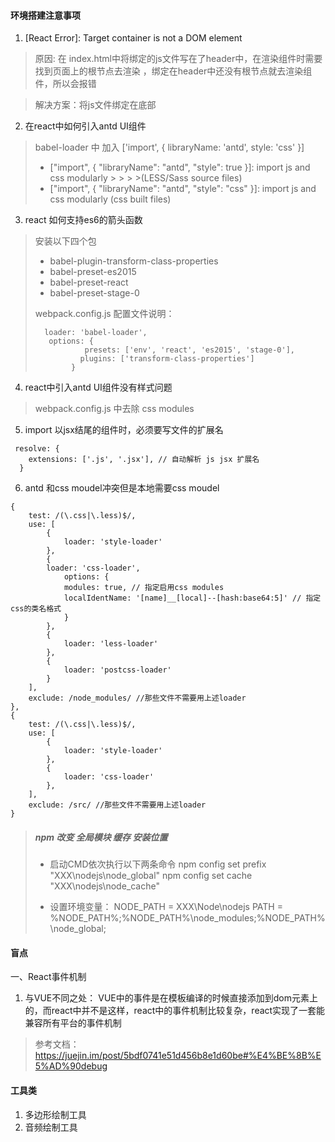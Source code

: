 
#### 环境搭建注意事项

1. [React Error]: Target container is not a DOM element

>  原因:  在 index.html中将绑定的js文件写在了header中，在渲染组件时需要找到页面上的根节点去渲染 ，绑定在header中还没有根节点就去渲染组件，所以会报错

> 解决方案：将js文件绑定在底部

2. 在react中如何引入antd UI组件

> babel-loader 中 加入  ['import', { libraryName: 'antd', style: 'css' }]
> 
> - ["import", { "libraryName": "antd", "style": true }]: import js and css modularly > > >  >(LESS/Sass source files)
> - ["import", { "libraryName": "antd", "style": "css" }]: import js and css modularly (css built files)

3. react 如何支持es6的箭头函数

> 安装以下四个包
> - babel-plugin-transform-class-properties
> - babel-preset-es2015
> - babel-preset-react
> - babel-preset-stage-0
>
>  webpack.config.js 配置文件说明：
>
> ```
>   loader: 'babel-loader',
>    options: {
>            presets: ['env', 'react', 'es2015', 'stage-0'],
>           plugins: ['transform-class-properties']
>         }
> ```

4. react中引入antd UI组件没有样式问题

> webpack.config.js 中去除  css modules

5. import 以jsx结尾的组件时，必须要写文件的扩展名

```
 resolve: {
    extensions: ['.js', '.jsx'], // 自动解析 js jsx 扩展名
  }
```

6. antd 和css moudel冲突但是本地需要css moudel


```
{
    test: /(\.css|\.less)$/,
    use: [
        {
            loader: 'style-loader'
        },
        {
        loader: 'css-loader',
            options: {
            modules: true, // 指定启用css modules
            localIdentName: '[name]__[local]--[hash:base64:5]' // 指定css的类名格式
            }
        },
        {
            loader: 'less-loader'
        },
        {
            loader: 'postcss-loader'
        }
    ],
    exclude: /node_modules/ //那些文件不需要用上述loader
},
{
    test: /(\.css|\.less)$/,
    use: [
        {
            loader: 'style-loader'
        },
        {
            loader: 'css-loader'
        },
    ],
    exclude: /src/ //那些文件不需要用上述loader
}
```

> #####  npm  改变 全局模块 缓存 安装位置
>
> - 启动CMD依次执行以下两条命令
npm config set prefix "XXX\nodejs\node_global"
npm config set cache "XXX\nodejs\node_cache"
>
>- 设置环境变量：
NODE_PATH = XXX\Node\nodejs
PATH = %NODE_PATH%\;%NODE_PATH%\node_modules;%NODE_PATH%\node_global;


#### 盲点
一、React事件机制 
1.  与VUE不同之处： VUE中的事件是在模板编译的时候直接添加到dom元素上的，而react中并不是这样，react中的事件机制比较复杂，react实现了一套能兼容所有平台的事件机制

> 参考文档： https://juejin.im/post/5bdf0741e51d456b8e1d60be#%E4%BE%8B%E5%AD%90debug





#### 工具类 
1. 多边形绘制工具
2. 音频绘制工具







